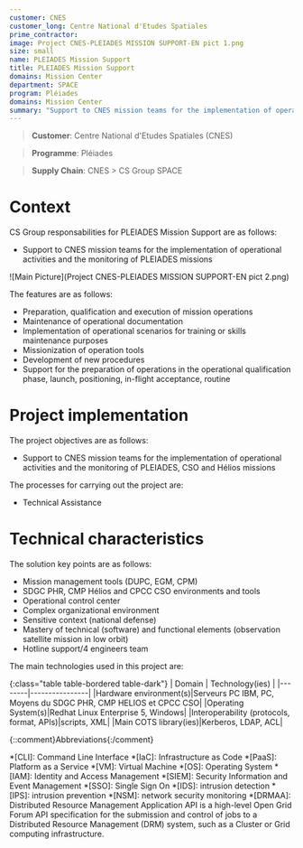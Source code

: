 ```yaml
---
customer: CNES
customer_long: Centre National d'Etudes Spatiales
prime_contractor: 
image: Project CNES-PLEIADES MISSION SUPPORT-EN pict 1.png
size: small
name: PLEIADES Mission Support
title: PLEIADES Mission Support
domains: Mission Center
department: SPACE
program: Pléiades
domains: Mission Center
summary: "Support to CNES mission teams for the implementation of operational activities and the monitoring of PLEIADES, CSO and Hélios missions"
---
```


> __Customer__\: Centre National d'Etudes Spatiales (CNES)

> __Programme__\: Pléiades

> __Supply Chain__\: CNES >  CS Group SPACE


# Context


CS Group responsabilities for PLEIADES Mission Support are as follows:
* Support to CNES mission teams for the implementation of operational activities and the monitoring of PLEIADES missions

![Main Picture](Project CNES-PLEIADES MISSION SUPPORT-EN pict 2.png)

The features are as follows:
* Preparation, qualification and execution of mission operations 
* Maintenance of operational documentation
* Implementation of operational scenarios for training or skills maintenance purposes
* Missionization of operation tools
* Development of new procedures
* Support for the preparation of operations in the operational qualification phase, launch, positioning, in-flight acceptance, routine

# Project implementation

The project objectives are as follows:
* Support to CNES mission teams for the implementation of operational activities and the monitoring of PLEIADES, CSO and Hélios missions

The processes for carrying out the project are:
* Technical Assistance

# Technical characteristics

The solution key points are as follows:
* Mission management tools (DUPC, EGM, CPM)
* SDGC PHR, CMP Hélios and CPCC CSO environments and tools
* Operational control center
* Complex organizational environment
* Sensitive context (national defense)   
* Mastery of technical (software) and functional elements (observation satellite mission in low orbit)
* Hotline support/4 engineers team



The main technologies used in this project are:

{:class="table table-bordered table-dark"}
| Domain | Technology(ies) |
|--------|----------------|
|Hardware environment(s)|Serveurs PC IBM, PC, Moyens du SDGC PHR, CMP HELIOS et CPCC CSO|
|Operating System(s)|Redhat Linux Enterprise 5, Windows|
|Interoperability (protocols, format, APIs)|scripts, XML|
|Main COTS library(ies)|Kerberos, LDAP, ACL|



{::comment}Abbreviations{:/comment}

*[CLI]: Command Line Interface
*[IaC]: Infrastructure as Code
*[PaaS]: Platform as a Service
*[VM]: Virtual Machine
*[OS]: Operating System
*[IAM]: Identity and Access Management
*[SIEM]: Security Information and Event Management
*[SSO]: Single Sign On
*[IDS]: intrusion detection
*[IPS]: intrusion prevention
*[NSM]: network security monitoring
*[DRMAA]: Distributed Resource Management Application API is a high-level Open Grid Forum API specification for the submission and control of jobs to a Distributed Resource Management (DRM) system, such as a Cluster or Grid computing infrastructure.
